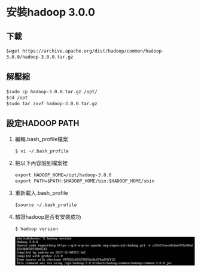 # 安裝hadoop 3.0.0
## 下載
```
$wget https://archive.apache.org/dist/hadoop/common/hadoop-3.0.0/hadoop-3.0.0.tar.gz
```

## 解壓縮
```
$sudo cp hadoop-3.0.0.tar.gz /opt/
$cd /opt
$sudo tar zxvf hadoop-3.0.0.tar.gz
```

## 設定HADOOP PATH
1. 編輯.bash_profile檔案
    ```
    $ vi ~/.bash_profile
    ```
2. 把以下內容貼到檔案裡
    ```
    export HADOOP_HOME=/opt/hadoop-3.0.0
    export PATH=$PATH:$HADOOP_HOME/bin:$HADOOP_HOME/sbin
    ```
3. 重新載入.bash_profile
    ```
    $source ~/.bash_profile
    ```
4. 驗證hadoop是否有安裝成功
    ```
    $ hadoop version
    ```
    ![check_hadoop_is_available.png](hadoop-3.0.0_install/check_hadoop_is_available.png)